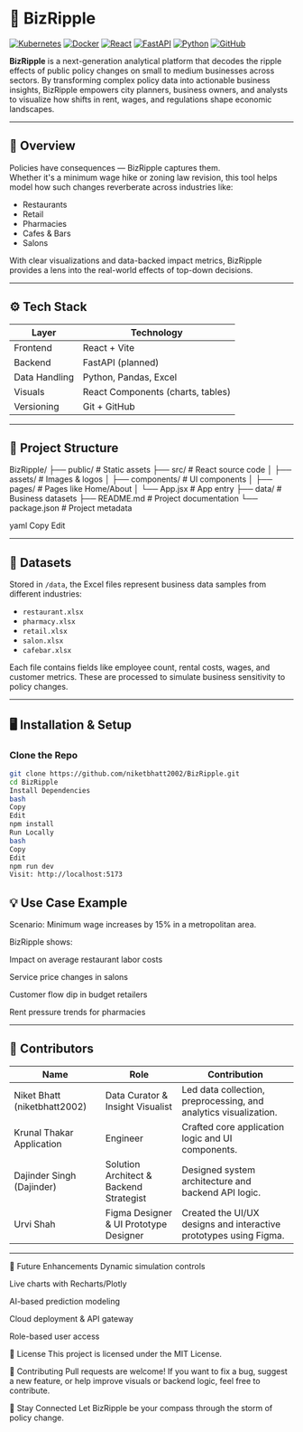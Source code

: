

# 💼 BizRipple

[![Kubernetes](https://img.shields.io/badge/Kubernetes-326CE5?style=for-the-badge&logo=kubernetes&logoColor=white)](https://kubernetes.io/)
[![Docker](https://img.shields.io/badge/Docker-2496ED?style=for-the-badge&logo=docker&logoColor=white)](https://www.docker.com/)
[![React](https://img.shields.io/badge/React-20232A?style=for-the-badge&logo=react&logoColor=61DAFB)](https://reactjs.org/)
[![FastAPI](https://img.shields.io/badge/FastAPI-009688?style=for-the-badge&logo=fastapi&logoColor=white)](https://fastapi.tiangolo.com/)
[![Python](https://img.shields.io/badge/Python-3776AB?style=for-the-badge&logo=python&logoColor=white)](https://www.python.org/)
[![GitHub](https://img.shields.io/badge/GitHub-181717?style=for-the-badge&logo=github&logoColor=white)](https://github.com/niketbhatt2002/BizRipple)

**BizRipple** is a next-generation analytical platform that decodes the ripple effects of public policy changes on small to medium businesses across sectors. By transforming complex policy data into actionable business insights, BizRipple empowers city planners, business owners, and analysts to visualize how shifts in rent, wages, and regulations shape economic landscapes.

---

## 🚀 Overview

Policies have consequences — BizRipple captures them.  
Whether it's a minimum wage hike or zoning law revision, this tool helps model how such changes reverberate across industries like:

- Restaurants  
- Retail  
- Pharmacies  
- Cafes & Bars  
- Salons  

With clear visualizations and data-backed impact metrics, BizRipple provides a lens into the real-world effects of top-down decisions.

---

## ⚙️ Tech Stack

| Layer        | Technology                      |
|--------------|--------------------------------|
| Frontend     | React + Vite                   |
| Backend      | FastAPI (planned)              |
| Data Handling| Python, Pandas, Excel          |
| Visuals      | React Components (charts, tables) |
| Versioning   | Git + GitHub                   |

---

## 🧩 Project Structure

BizRipple/
├── public/ # Static assets
├── src/ # React source code
│ ├── assets/ # Images & logos
│ ├── components/ # UI components
│ ├── pages/ # Pages like Home/About
│ └── App.jsx # App entry
├── data/ # Business datasets
├── README.md # Project documentation
└── package.json # Project metadata

yaml
Copy
Edit

---

## 📂 Datasets

Stored in `/data`, the Excel files represent business data samples from different industries:

- `restaurant.xlsx`
- `pharmacy.xlsx`
- `retail.xlsx`
- `salon.xlsx`
- `cafebar.xlsx`

Each file contains fields like employee count, rental costs, wages, and customer metrics. These are processed to simulate business sensitivity to policy changes.

---

## 🖥️ Installation & Setup

### Clone the Repo

```bash
git clone https://github.com/niketbhatt2002/BizRipple.git
cd BizRipple
Install Dependencies
bash
Copy
Edit
npm install
Run Locally
bash
Copy
Edit
npm run dev
Visit: http://localhost:5173
```

## 💡 Use Case Example
Scenario: Minimum wage increases by 15% in a metropolitan area.

BizRipple shows:

Impact on average restaurant labor costs

Service price changes in salons

Customer flow dip in budget retailers

Rent pressure trends for pharmacies

---
## 🌟 Contributors

   | Name	                         |   Role	                                    | Contribution                                                     |
   |-------------------------------|--------------------------------------------|------------------------------------------------------------------|
   | Niket Bhatt (niketbhatt2002)  | Data Curator & Insight Visualist	          | Led data collection, preprocessing, and analytics visualization. |
   | Krunal Thakar	Application    | Engineer	                                  | Crafted core application logic and UI components.                |
   | Dajinder Singh (Dajinder)	   | Solution Architect & Backend Strategist	  | Designed system architecture and backend API logic.              |
   | Urvi Shah	                   | Figma Designer & UI Prototype Designer	    | Created the UI/UX designs and interactive prototypes using Figma.|

--- 
📌 Future Enhancements
Dynamic simulation controls

Live charts with Recharts/Plotly

AI-based prediction modeling

Cloud deployment & API gateway

Role-based user access

📃 License
This project is licensed under the MIT License.

🤝 Contributing
Pull requests are welcome! If you want to fix a bug, suggest a new feature, or help improve visuals or backend logic, feel free to contribute.

🔗 Stay Connected
Let BizRipple be your compass through the storm of policy change.
